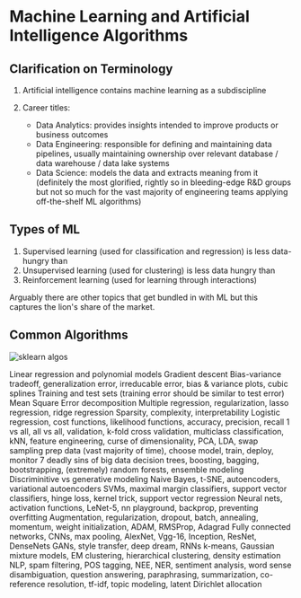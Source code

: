 # Machine Learning and Artificial Intelligence Algorithms

## Clarification on Terminology

1. Artificial intelligence contains machine learning as a subdiscipline

2. Career titles:
   * Data Analytics: provides insights intended to improve products or business outcomes
   * Data Engineering: responsible for defining and maintaining data pipelines, usually maintaining ownership over relevant database / data warehouse / data lake systems
   * Data Science: models the data and extracts meaning from it (definitely the most glorified, rightly so in bleeding-edge R&D groups but not so much for the vast majority of engineering teams applying off-the-shelf ML algorithms)

## Types of ML

1. Supervised learning (used for classification and regression) is less data-hungry than
2. Unsupervised learning (used for clustering) is less data hungry than
3. Reinforcement learning (used for learning through interactions)

Arguably there are other topics that get bundled in with ML but this captures the lion's share of the market.

## Common Algorithms

![sklearn algos](https://scikit-learn.org/stable/_static/ml_map.png)

Linear regression and polynomial models
Gradient descent
Bias-variance tradeoff, generalization error, irreducable error, bias & variance plots, cubic splines
Training and test sets (training error should be similar to test error)
Mean Square Error decomposition
Multiple regression, regularization, lasso regression, ridge regression
Sparsity, complexity, interpretability
Logistic regression, cost functions, likelihood functions, accuracy, precision, recall
1 vs all, all vs all, validation, k-fold cross validation, multiclass classification, kNN, feature engineering, curse of dimensionality, PCA, LDA, swap sampling
prep data (vast majority of time), choose model, train, deploy, monitor
7 deadly sins of big data
decision trees, boosting, bagging, bootstrapping, (extremely) random forests, ensemble modeling
Discriminitive vs generative modeling
Naive Bayes, t-SNE, autoencoders, variational autoencoders
SVMs, maximal margin classifiers, support vector classifiers, hinge loss, kernel trick, support vector regression
Neural nets, activation functions, LeNet-5, nn playground, backprop, preventing overfitting
Augmentation, regularization, dropout, batch, annealing, momentum, weight initialization, ADAM, RMSProp, Adagrad
Fully connected networks, CNNs, max pooling, AlexNet, Vgg-16, Inception, ResNet, DenseNets
GANs, style transfer, deep dream, RNNs
k-means, Gaussian mixture models, EM clustering, hierarchical clustering, density estimation
NLP, spam filtering, POS tagging, NEE, NER, sentiment analysis, word sense disambiguation, question answering, paraphrasing, summarization, co-reference resolution, tf-idf, topic modeling, latent Dirichlet allocation
